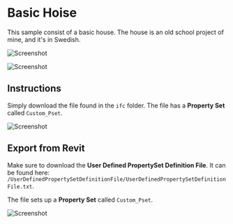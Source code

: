 # Basic Hoise
This sample consist of a basic house.
The house is an old school project of mine, and it's in Swedish.

![Screenshot](https://raw.githubusercontent.com/andrewisen/bim-whale-samples/main/BasicHouse/Screenshots/Screenshot3.png)

![Screenshot](https://raw.githubusercontent.com/andrewisen/bim-whale-samples/main/BasicHouse/Screenshots/Screenshot2.png)

## Instructions
Simply download the file found in the `ifc` folder.
The file has a __Property Set__ called `Custom_Pset`.

![Screenshot](https://raw.githubusercontent.com/andrewisen/bim-whale-samples/main/SimpleWall/Screenshots/Screenshot_21.png)

## Export from Revit
Make sure to download the __User Defined PropertySet Definition File__.
It can be found here: `/UserDefinedPropertySetDefinitionFile/UserDefinedPropertySetDefinitionFile.txt`.

The file sets up a __Property Set__ called `Custom_Pset`.

![Screenshot](https://raw.githubusercontent.com/andrewisen/bim-whale-samples/main/SimpleWall/Screenshots/Screenshot_19.png)
